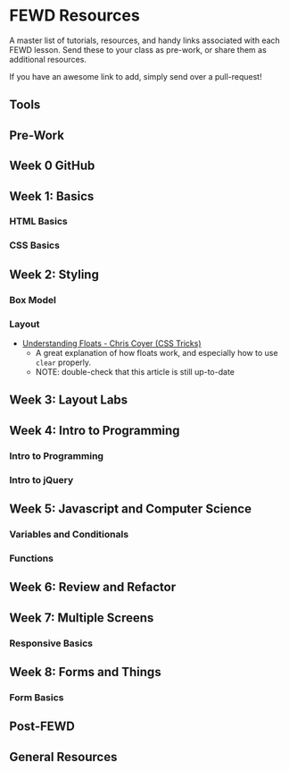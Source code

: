 # FEWD Resources
A master list of tutorials, resources, and handy links associated with each FEWD lesson. Send these to your class as pre-work, or share them as additional resources.

If you have an awesome link to add, simply send over a pull-request!

## Tools

## Pre-Work

## Week 0 GitHub

## Week 1: Basics
### HTML Basics

### CSS Basics

## Week 2: Styling
### Box Model

### Layout
- [Understanding Floats - Chris Coyer (CSS Tricks)](https://css-tricks.com/all-about-floats/)
  - A great explanation of how floats work, and especially how to use `clear` properly.  
  - NOTE: double-check that this article is still up-to-date 

## Week 3: Layout Labs

## Week 4: Intro to Programming
### Intro to Programming

### Intro to jQuery

## Week 5: Javascript and Computer Science
### Variables and Conditionals

### Functions

## Week 6: Review and Refactor

## Week 7: Multiple Screens
### Responsive Basics

## Week 8: Forms and Things
### Form Basics

## Post-FEWD

## General Resources
